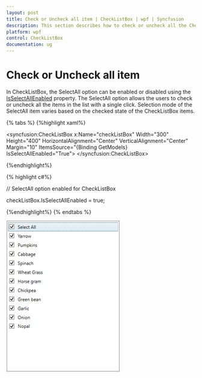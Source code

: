 ```yaml
---
layout: post
title: Check or Uncheck all item | CheckListBox | wpf | Syncfusion
description: This section describes how to check or uncheck all the Checklistbox items present in the CheckListBox using SelectAll property.
platform: wpf
control: CheckListBox
documentation: ug
---
```


# Check or Uncheck all item

In CheckListBox, the SelectAll option can be enabled or disabled using the [IsSelectAllEnabled](https://help.syncfusion.com/cr/wpf/Syncfusion.Tools.Wpf~Syncfusion.Windows.Tools.Controls.CheckListBox~IsSelectAllEnabled.html) property. The SelectAll option allows the users to check or uncheck all the items in the list with a single click. Selection mode of the SelectAll item varies based on the checked state of the CheckListBox items.


{% tabs %}
{%highlight xaml%}

  <syncfusion:CheckListBox 
		    x:Name="checkListBox"
		    Width="300" 
			Height="400"
            HorizontalAlignment="Center" 
            VerticalAlignment="Center"
            Margin="10"
            ItemsSource="{Binding GetModels}
            IsSelectAllEnabled="True">
</syncfusion:CheckListBox>

{%endhighlight%}

{% highlight c#%}

// SelectAll option enabled for CheckListBox

checkListBox.IsSelectAllEnabled = true;

{%endhighlight%}
{% endtabs %}

![Select All item in CheckListBox](Select-All_images/select_all.png)